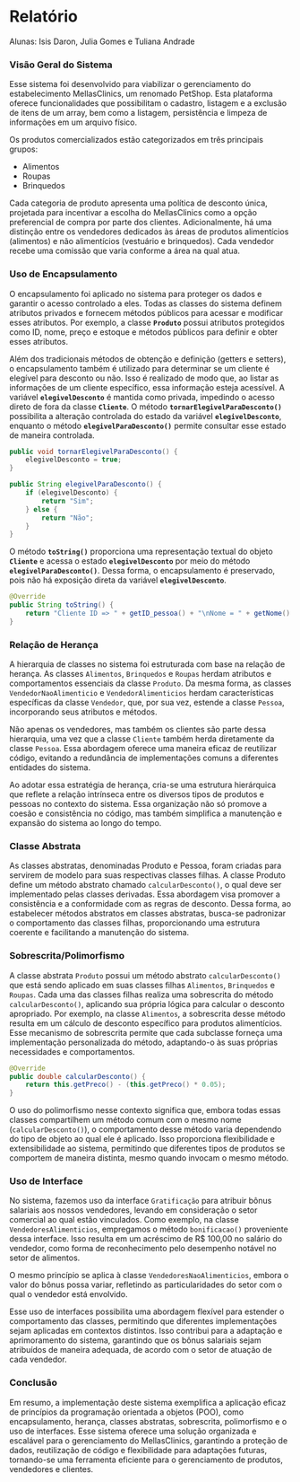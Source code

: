 # Relatório

Alunas: Isis Daron, Julia Gomes e Tuliana Andrade

### **Visão Geral do Sistema**

Esse sistema foi desenvolvido para viabilizar o gerenciamento do estabelecimento MellasClinics, um renomado PetShop. Esta plataforma oferece funcionalidades que possibilitam o cadastro, listagem e a exclusão de itens de um array, bem como a listagem, persistência e limpeza de informações em um arquivo físico.

Os produtos comercializados estão categorizados em três principais grupos:

- Alimentos
- Roupas
- Brinquedos

Cada categoria de produto apresenta uma política de desconto única, projetada para incentivar a escolha do MellasClinics como a opção preferencial de compra por parte dos clientes. Adicionalmente, há uma distinção entre os vendedores dedicados às áreas de produtos alimentícios (alimentos) e não alimentícios (vestuário e brinquedos). Cada vendedor recebe uma comissão que varia conforme a área na qual atua.

### Uso de Encapsulamento

O encapsulamento foi aplicado no sistema para proteger os dados e garantir o acesso controlado a eles. Todas as classes do sistema definem atributos privados e fornecem métodos públicos para acessar e modificar esses atributos. Por exemplo, a classe **`Produto`** possui atributos protegidos como ID, nome, preço e estoque e métodos públicos para definir e obter esses atributos.

Além dos tradicionais métodos de obtenção e definição (getters e setters), o encapsulamento também é utilizado para determinar se um cliente é elegível para desconto ou não. Isso é realizado de modo que, ao listar as informações de um cliente específico, essa informação esteja acessível. A variável **`elegivelDesconto`** é mantida como privada, impedindo o acesso direto de fora da classe **`Cliente`**. O método **`tornarElegivelParaDesconto()`** possibilita a alteração controlada do estado da variável **`elegivelDesconto`**, enquanto o método **`elegivelParaDesconto()`** permite consultar esse estado de maneira controlada.

```java
public void tornarElegivelParaDesconto() {
	elegivelDesconto = true;
}

public String elegivelParaDesconto() {
	if (elegivelDesconto) {
		return "Sim";
	} else {
		return "Não";
	}
}
```

O método **`toString()`** proporciona uma representação textual do objeto **`Cliente`** e acessa o estado **`elegivelDesconto`** por meio do método **`elegivelParaDesconto()`**. Dessa forma, o encapsulamento é preservado, pois não há exposição direta da variável **`elegivelDesconto`**.

```java
@Override
public String toString() {
	return "Cliente ID => " + getID_pessoa() + "\nNome = " + getNome() + "\nTelefone = " + getTelefone() + "\nEmail = " + getEmail() + "\nCidade = " + getCidade() + "\nEndereco = " + getEndereco() + "\nElegivel para desconto = " + elegivelParaDesconto();
}
```

### **Relação de Herança**

A hierarquia de classes no sistema foi estruturada com base na relação de herança. As classes `Alimentos`, `Brinquedos` e `Roupas` herdam atributos e comportamentos essenciais da classe `Produto`. Da mesma forma, as classes `VendedorNaoAlimenticio` e `VendedorAlimenticios` herdam características específicas da classe `Vendedor`, que, por sua vez, estende a classe `Pessoa`, incorporando seus atributos e métodos.

Não apenas os vendedores, mas também os clientes são parte dessa hierarquia, uma vez que a classe `Cliente` também herda diretamente da classe `Pessoa`. Essa abordagem oferece uma maneira eficaz de reutilizar código, evitando a redundância de implementações comuns a diferentes entidades do sistema.

Ao adotar essa estratégia de herança, cria-se uma estrutura hierárquica que reflete a relação intrínseca entre os diversos tipos de produtos e pessoas no contexto do sistema. Essa organização não só promove a coesão e consistência no código, mas também simplifica a manutenção e expansão do sistema ao longo do tempo.

### **Classe Abstrata**

As classes abstratas, denominadas Produto e Pessoa, foram criadas para servirem de modelo para suas respectivas classes filhas. A classe Produto define um método abstrato chamado `calcularDesconto()`, o qual deve ser implementado pelas classes derivadas. Essa abordagem visa promover a consistência e a conformidade com as regras de desconto. Dessa forma, ao estabelecer métodos abstratos em classes abstratas, busca-se padronizar o comportamento das classes filhas, proporcionando uma estrutura coerente e facilitando a manutenção do sistema.

### **Sobrescrita/Polimorfismo**

A classe abstrata `Produto` possui um método abstrato `calcularDesconto()` que está sendo aplicado em suas classes filhas `Alimentos`, `Brinquedos` e `Roupas`.  Cada uma das classes filhas realiza uma sobrescrita do método `calcularDesconto()`, aplicando sua própria lógica para calcular o desconto apropriado. Por exemplo, na classe `Alimentos`, a sobrescrita desse método resulta em um cálculo de desconto específico para produtos alimentícios. Esse mecanismo de sobrescrita permite que cada subclasse forneça uma implementação personalizada do método, adaptando-o às suas próprias necessidades e comportamentos.

```java
@Override
public double calcularDesconto() {
	return this.getPreco() - (this.getPreco() * 0.05);
}
```

O uso do polimorfismo nesse contexto significa que, embora todas essas classes compartilhem um método comum com o mesmo nome (`calcularDesconto()`), o comportamento desse método varia dependendo do tipo de objeto ao qual ele é aplicado. Isso proporciona flexibilidade e extensibilidade ao sistema, permitindo que diferentes tipos de produtos se comportem de maneira distinta, mesmo quando invocam o mesmo método.

### **Uso de Interface**

No sistema, fazemos uso da interface `Gratificação` para atribuir bônus salariais aos nossos vendedores, levando em consideração o setor comercial ao qual estão vinculados. Como exemplo, na classe `VendedoresAlimenticios`, empregamos o método `bonificacao()` proveniente dessa interface. Isso resulta em um acréscimo de R$ 100,00 no salário do vendedor, como forma de reconhecimento pelo desempenho notável no setor de alimentos.

O mesmo princípio se aplica à classe `VendedoresNaoAlimenticios`, embora o valor do bônus possa variar, refletindo as particularidades do setor com o qual o vendedor está envolvido.

Esse uso de interfaces possibilita uma abordagem flexível para estender o comportamento das classes, permitindo que diferentes implementações sejam aplicadas em contextos distintos. Isso contribui para a adaptação e aprimoramento do sistema, garantindo que os bônus salariais sejam atribuídos de maneira adequada, de acordo com o setor de atuação de cada vendedor.

### Conclusão

Em resumo, a implementação deste sistema exemplifica a aplicação eficaz de princípios da programação orientada a objetos (POO), como encapsulamento, herança, classes abstratas, sobrescrita, polimorfismo e o uso de interfaces. Esse sistema oferece uma solução organizada e escalável para o gerenciamento do MellasClinics, garantindo a proteção de dados, reutilização de código e flexibilidade para adaptações futuras, tornando-se uma ferramenta eficiente para o gerenciamento de produtos, vendedores e clientes.

